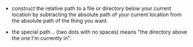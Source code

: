 *  construct the relative path to a file or directory below your current location by subtracting the absolute path of your current location from the absolute path of the thing you want.

* the special path .. (two dots with no spaces) means "the directory above the one I'm currently in".
